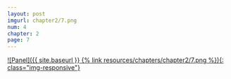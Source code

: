 ```yaml
---
layout: post
imgurl: chapter2/7.png
num: 4
chapter: 2
page: 7
---
```


[![Panel]({{ site.baseurl }} {% link resources/chapters/chapter2/7.png %}){: class="img-responsive"}]({{page.previous.url}}#panel)